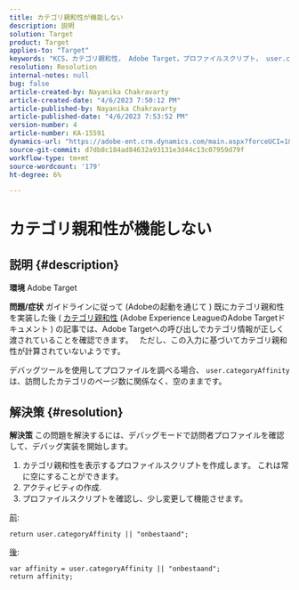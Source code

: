 ```yaml
---
title: カテゴリ親和性が機能しない
description: 説明
solution: Target
product: Target
applies-to: "Target"
keywords: "KCS，カテゴリ親和性， Adobe Target，プロファイルスクリプト， user.categoryAffinity"
resolution: Resolution
internal-notes: null
bug: false
article-created-by: Nayanika Chakravarty
article-created-date: "4/6/2023 7:50:12 PM"
article-published-by: Nayanika Chakravarty
article-published-date: "4/6/2023 7:53:52 PM"
version-number: 4
article-number: KA-15591
dynamics-url: "https://adobe-ent.crm.dynamics.com/main.aspx?forceUCI=1&pagetype=entityrecord&etn=knowledgearticle&id=a8dd7d38-b4d4-ed11-a7c7-6045bd006b3d"
source-git-commit: d7db8c184ad84632a93131e3d44c13c07959d79f
workflow-type: tm+mt
source-wordcount: '179'
ht-degree: 6%

---
```


# カテゴリ親和性が機能しない

## 説明 {#description}


<b>環境</b>
Adobe Target

<b>問題/症状</b>
ガイドラインに従って (Adobeの起動を通じて ) 既にカテゴリ親和性を実装した後 ( [カテゴリ親和性](https://experienceleague.adobe.com/docs/target/using/audiences/visitor-profiles/category-affinity.html?lang=en "クリックでリンク先を開くhttps://experienceleague.adobe.com/docs/target/using/audiences/visitor-profiles/category-affinity.html?lang=en") (Adobe Experience LeagueのAdobe Targetドキュメント ) の記事では、Adobe Targetへの呼び出しでカテゴリ情報が正しく渡されていることを確認できます。
 
ただし、この入力に基づいてカテゴリ親和性が計算されていないようです。

デバッグツールを使用してプロファイルを調べる場合、 `user.categoryAffinity` は、訪問したカテゴリのページ数に関係なく、空のままです。


## 解決策 {#resolution}


<b>解決策</b>
この問題を解決するには、デバッグモードで訪問者プロファイルを確認して、デバッグ実装を開始します。

1. カテゴリ親和性を表示するプロファイルスクリプトを作成します。 これは常に空にすることができます。
2. アクティビティの作成.
3. プロファイルスクリプトを確認し、少し変更して機能させます。


<u>前</u>:


```
return user.categoryAffinity || "onbestaand";
```


<u>後</u>:


```
var affinity = user.categoryAffinity || "onbestaand";
return affinity;
```

